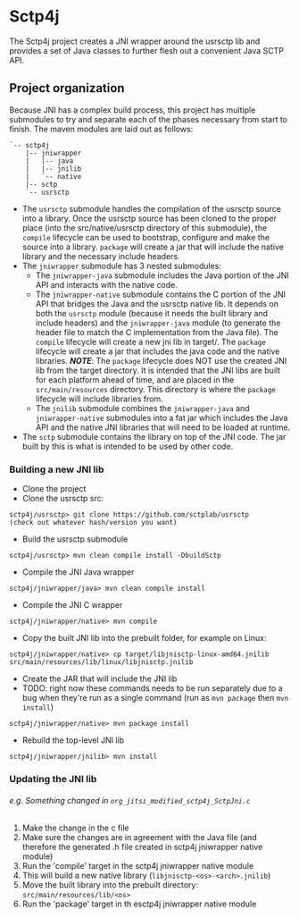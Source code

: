 # Sctp4j
The Sctp4j project creates a JNI wrapper around the usrsctp lib and provides a set of Java classes to further flesh out a convenient Java SCTP API.

## Project organization
Because JNI has a complex build process, this project has multiple submodules to try and separate each of the phases necessary from start to finish.  The maven modules are laid out as follows:
```
`-- sctp4j
    |-- jniwrapper
    |   |-- java
    |   |-- jnilib
    |   `-- native
    |-- sctp
    `-- usrsctp
```
* The `usrsctp` submodule handles the compilation of the usrsctp source into a library.  Once the usrsctp source has been cloned to the proper place (into the src/native/usrsctp directory of this submodule), the `compile` lifecycle can be used to bootstrap, configure and make the source into a library.  `package` will create a jar that will include the native library and the necessary include headers.
* The `jniwrapper` submodule has 3 nested submodules:
  * The `jniwrapper-java` submodule includes the Java portion of the JNI API and interacts with the native code.
  * The `jniwrapper-native` submodule contains the C portion of the JNI API that bridges the Java and the usrsctp native lib.  It depends on both the `usrsctp` module (because it needs the built library and include headers) and the `jniwrapper-java` module (to generate the header file to match the C implementation from the Java file).  The `compile` lifecycle will create a new jni lib in target/.  The `package` lifecycle will create a jar that includes the java code and the native libraries. ***NOTE***: The `package` lifecycle does NOT use the created JNI lib from the target directory.  It is intended that the JNI libs are built for each platform ahead of time, and are placed in the `src/main/resources` directory.  This directory is where the `package` lifecycle will include libraries from.
  * The `jnilib` submodule combines the `jniwrapper-java` and `jniwrapper-native` submodules into a fat jar which includes the Java API and the native JNI libraries that will need to be loaded at runtime.
* The `sctp` submodule contains the library on top of the JNI code.  The jar built by this is what is intended to be used by other code.


### Building a new JNI lib
* Clone the project
* Clone the usrsctp src:
```
sctp4j/usrsctp> git clone https://github.com/sctplab/usrsctp
(check out whatever hash/version you want)
```
* Build the usrsctp submodule
```
sctp4j/usrsctp> mvn clean compile install -DbuildSctp
```
* Compile the JNI Java wrapper
```
sctp4j/jniwrapper/java> mvn clean compile install
```
* Compile the JNI C wrapper
```
sctp4j/jniwrapper/native> mvn compile
```
* Copy the built JNI lib into the prebuilt folder, for example on Linux:
```
sctp4j/jniwrapper/native> cp target/libjnisctp-linux-amd64.jnilib src/main/resources/lib/linux/libjnisctp.jnilib
```
* Create the JAR that will include the JNI lib
* TODO: right now these commands needs to be run separately due to a bug when they're run as a single command (run as `mvn package` then `mvn install`)
```
sctp4j/jniwrapper/native> mvn package install
```
* Rebuild the top-level JNI lib
```
sctp4j/jniwrapper/jnilib> mvn install
```


### Updating the JNI lib
###### e.g. Something changed in `org_jitsi_modified_sctp4j_SctpJni.c`
1) Make the change in the c file
2) Make sure the changes are in agreement with the Java file (and therefore the generated .h file created in sctp4j jniwrapper native module)
3) Run the 'compile' target in the sctp4j jniwrapper native module
4) This will build a new native library (`libjnisctp-<os>-<arch>.jnilib`)
5) Move the built library into the prebuilt directory: `src/main/resources/lib/<os>`
6) Run the 'package' target in th esctp4j jniwrapper native module

